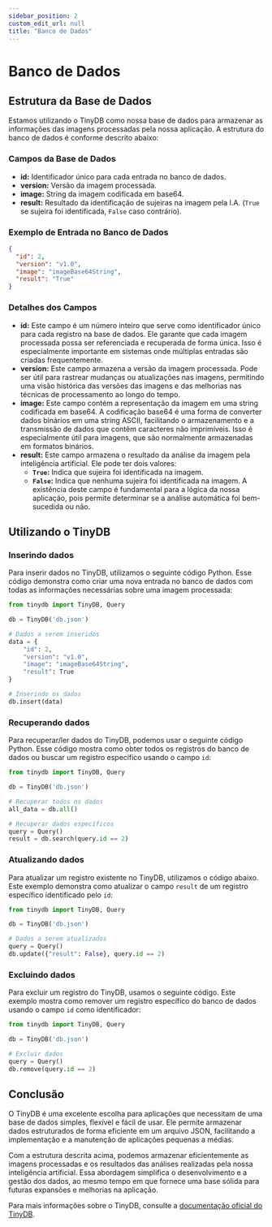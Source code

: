 ```yaml
---
sidebar_position: 2
custom_edit_url: null
title: "Banco de Dados"
---
```

# Banco de Dados

## Estrutura da Base de Dados

Estamos utilizando o TinyDB como nossa base de dados para armazenar as informações das imagens processadas pela nossa aplicação. A estrutura do banco de dados é conforme descrito abaixo:

### Campos da Base de Dados

- **id:** Identificador único para cada entrada no banco de dados.
- **version:** Versão da imagem processada.
- **image:** String da imagem codificada em base64.
- **result:** Resultado da identificação de sujeiras na imagem pela I.A. (`True` se sujeira foi identificada, `False` caso contrário).

### Exemplo de Entrada no Banco de Dados

```json
{
  "id": 2,
  "version": "v1.0",
  "image": "imageBase64String",
  "result": "True"
}
```

### Detalhes dos Campos

- **id:** Este campo é um número inteiro que serve como identificador único para cada registro na base de dados. Ele garante que cada imagem processada possa ser referenciada e recuperada de forma única. Isso é especialmente importante em sistemas onde múltiplas entradas são criadas frequentemente.
- **version:** Este campo armazena a versão da imagem processada. Pode ser útil para rastrear mudanças ou atualizações nas imagens, permitindo uma visão histórica das versões das imagens e das melhorias nas técnicas de processamento ao longo do tempo.
- **image:** Este campo contém a representação da imagem em uma string codificada em base64. A codificação base64 é uma forma de converter dados binários em uma string ASCII, facilitando o armazenamento e a transmissão de dados que contêm caracteres não imprimíveis. Isso é especialmente útil para imagens, que são normalmente armazenadas em formatos binários.
- **result:** Este campo armazena o resultado da análise da imagem pela inteligência artificial. Ele pode ter dois valores:
    - **`True`:** Indica que sujeira foi identificada na imagem.
    - **`False`:** Indica que nenhuma sujeira foi identificada na imagem.
    A existência deste campo é fundamental para a lógica da nossa aplicação, pois permite determinar se a análise automática foi bem-sucedida ou não.

## Utilizando o TinyDB

### Inserindo dados

Para inserir dados no TinyDB, utilizamos o seguinte código Python. Esse código demonstra como criar uma nova entrada no banco de dados com todas as informações necessárias sobre uma imagem processada:

```python
from tinydb import TinyDB, Query

db = TinyDB('db.json')

# Dados a serem inseridos
data = {
    "id": 2,
    "version": "v1.0",
    "image": "imageBase64String",
    "result": True
}

# Inserindo os dados
db.insert(data)
```

### Recuperando dados

Para recuperar/ler dados do TinyDB, podemos usar o seguinte código Python. Esse código mostra como obter todos os registros do banco de dados ou buscar um registro específico usando o campo `id`:

```python
from tinydb import TinyDB, Query

db = TinyDB('db.json')

# Recuperar todos os dados
all_data = db.all()

# Recuperar dados específicos
query = Query()
result = db.search(query.id == 2)
```

### Atualizando dados

Para atualizar um registro existente no TinyDB, utilizamos o código abaixo. Este exemplo demonstra como atualizar o campo `result` de um registro específico identificado pelo `id`:

```python
from tinydb import TinyDB, Query

db = TinyDB('db.json')

# Dados a serem atualizados
query = Query()
db.update({"result": False}, query.id == 2)
```

### Excluindo dados

Para excluir um registro do TinyDB, usamos o seguinte código. Este exemplo mostra como remover um registro específico do banco de dados usando o campo `id` como identificador:

```python
from tinydb import TinyDB, Query

db = TinyDB('db.json')

# Excluir dados
query = Query()
db.remove(query.id == 2)
```

## Conclusão

O TinyDB é uma excelente escolha para aplicações que necessitam de uma base de dados simples, flexível e fácil de usar. Ele permite armazenar dados estruturados de forma eficiente em um arquivo JSON, facilitando a implementação e a manutenção de aplicações pequenas a médias.

Com a estrutura descrita acima, podemos armazenar eficientemente as imagens processadas e os resultados das análises realizadas pela nossa inteligência artificial. Essa abordagem simplifica o desenvolvimento e a gestão dos dados, ao mesmo tempo em que fornece uma base sólida para futuras expansões e melhorias na aplicação.

Para mais informações sobre o TinyDB, consulte a [documentação oficial do TinyDB](https://tinydb.readthedocs.io/en/latest/).